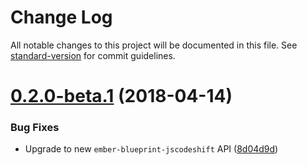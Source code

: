 # Change Log

All notable changes to this project will be documented in this file. See [standard-version](https://github.com/conventional-changelog/standard-version) for commit guidelines.

<a name="0.2.0-beta.1"></a>
# [0.2.0-beta.1](https://github.com/alexlafroscia/ember-cli-stencil/compare/v0.2.0-beta.0...v0.2.0-beta.1) (2018-04-14)


### Bug Fixes

* Upgrade to new `ember-blueprint-jscodeshift` API ([8d04d9d](https://github.com/alexlafroscia/ember-cli-stencil/commit/8d04d9d))
